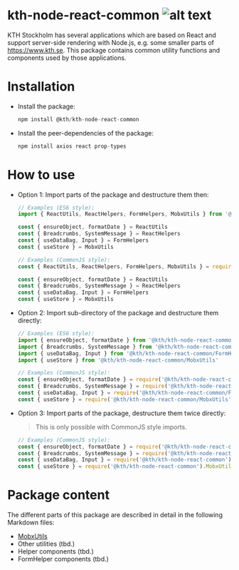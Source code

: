 # kth-node-react-common ![alt text](https://api.travis-ci.org/KTH/kth-node-react-common.svg?branch=main)

KTH Stockholm has several applications which are based on React and support server-side rendering with Node.js, e.g. some smaller parts of https://www.kth.se. This package contains common utility functions and components used by those applications.

# Installation

- Install the package:

  ```js
  npm install @kth/kth-node-react-common
  ```

- Install the peer-dependencies of the package:

  ```js
  npm install axios react prop-types
  ```

# How to use

- Option 1: Import parts of the package and destructure them then:

  ```js
  // Examples (ES6 style):
  import { ReactUtils, ReactHelpers, FormHelpers, MobxUtils } from '@kth/kth-node-react-common'

  const { ensureObject, formatDate } = ReactUtils
  const { Breadcrumbs, SystemMessage } = ReactHelpers
  const { useDataBag, Input } = FormHelpers
  const { useStore } = MobxUtils
  ```

  ```js
  // Examples (CommonJS style):
  const { ReactUtils, ReactHelpers, FormHelpers, MobxUtils } = require('@kth/kth-node-react-common')

  const { ensureObject, formatDate } = ReactUtils
  const { Breadcrumbs, SystemMessage } = ReactHelpers
  const { useDataBag, Input } = FormHelpers
  const { useStore } = MobxUtils
  ```

- Option 2: Import sub-directory of the package and destructure them directly:

  ```js
  // Examples (ES6 style):
  import { ensureObject, formatDate } from '@kth/kth-node-react-common/utils'
  import { Breadcrumbs, SystemMessage } from '@kth/kth-node-react-common/helpers'
  import { useDataBag, Input } from '@kth/kth-node-react-common/FormHelpers'
  import { useStore } from '@kth/kth-node-react-common/MobxUtils'
  ```

  ```js
  // Examples (CommonJS style):
  const { ensureObject, formatDate } = require('@kth/kth-node-react-common/utils')
  const { Breadcrumbs, SystemMessage } = require('@kth/kth-node-react-common/helpers')
  const { useDataBag, Input } = require('@kth/kth-node-react-common/FormHelpers')
  const { useStore } = require('@kth/kth-node-react-common/MobxUtils')
  ```

- Option 3: Import parts of the package, destructure them twice directly:

  > This is only possible with CommonJS style imports.

  ```js
  // Examples (CommonJS style):
  const { ensureObject, formatDate } = require('@kth/kth-node-react-common').ReactUtils
  const { Breadcrumbs, SystemMessage } = require('@kth/kth-node-react-common').ReactHelpers
  const { useDataBag, Input } = require('@kth/kth-node-react-common').FormHelpers
  const { useStore } = require('@kth/kth-node-react-common').MobxUtils
  ```

# Package content

The different parts of this package are described in detail in the following Markdown files:

- [MobxUtils](./MOBXUTILS.md)
- Other utilities (tbd.)
- Helper components (tbd.)
- FormHelper components (tbd.)
